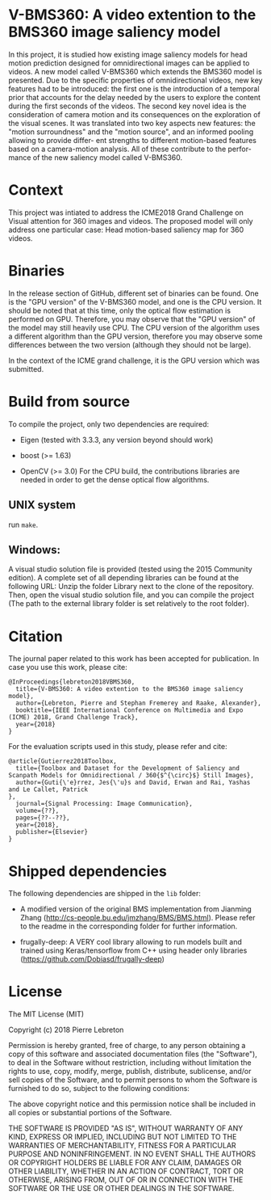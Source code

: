 # V-BMS360: A video extention to the BMS360 image saliency model 

In this project, it is studied how existing image saliency models for head motion prediction designed for omnidirectional images can be applied to videos. A new model called V-BMS360 which extends the BMS360 model is presented. Due to the specific properties of omnidirectional videos, new key features had to be introduced: the first one is the introduction of a temporal prior that accounts for the delay needed by the users to explore the content during the first seconds of the videos. The second key novel idea is the consideration of camera motion and its consequences on the exploration of the visual scenes. It was translated into two key aspects new features: the "motion surroundness" and the "motion source", and an informed pooling allowing to provide differ- ent strengths to different motion-based features based on a camera-motion analysis. All of these contribute to the perfor- mance of the new saliency model called V-BMS360. 


# Context 

This project was intiated to address the ICME2018 Grand Challenge on Visual attention for 360 images and videos. The proposed model will only address one particular case: Head motion-based saliency map for 360 videos. 


# Binaries

In the release section of GitHub, different set of binaries can be found. One is the "GPU version" of the V-BMS360 model, and one is the CPU version. It should be noted that at this time, only the optical flow estimation is performed on GPU. Therefore, you may observe that the "GPU version" of the model may still heavily use CPU. The CPU version of the algorithm uses a different algorithm than the GPU version, therefore you may observe some differences between the two version (although they should not be large). 

In the context of the ICME grand challenge, it is the GPU version which was submitted.  



# Build from source

To compile the project, only two dependencies are required: 

   - Eigen (tested with 3.3.3, any version beyond should work)

   - boost (>= 1.63)

   - OpenCV (>= 3.0) For the CPU build, the contributions libraries are needed in order to get the dense optical flow algorithms.  


## UNIX system

run  `make`.  

## Windows: 

A visual studio solution file is provided (tested using the 2015 Community edition). A complete set of all depending libraries can be found at the following URL: 
Unzip the folder Library next to the clone of the repository. Then, open the visual studio solution file, and you can compile the project (The path to the external library folder is set relatively to the root folder). 



# Citation

The journal paper related to this work has been accepted for publication. In case you use this work, please cite:

```
@InProceedings{lebreton2018VBMS360,
  title={V-BMS360: A video extention to the BMS360 image saliency model},
  author={Lebreton, Pierre and Stephan Fremerey and Raake, Alexander},
  booktitle={IEEE International Conference on Multimedia and Expo (ICME) 2018, Grand Challenge Track},
  year={2018}
}
```


For the evaluation scripts used in this study, please refer and cite:

```
@article{Gutierrez2018Toolbox, 
  title={Toolbox and Dataset for the Development of Saliency and Scanpath Models for Omnidirectional / 360{$^{\circ}$} Still Images}, 
  author={Guti{\'e}rrez, Jes{\'u}s and David, Erwan and Rai, Yashas and Le Callet, Patrick 
}, 
  journal={Signal Processing: Image Communication}, 
  volume={??}, 
  pages={??--??}, 
  year={2018}, 
  publisher={Elsevier} 
}
```



# Shipped dependencies

The following dependencies are shipped in the `lib` folder:


   - A modified version of the original BMS implementation from Jianming Zhang   (http://cs-people.bu.edu/jmzhang/BMS/BMS.html). Please refer to the readme in the corresponding folder for further information.

   - frugally-deep: A VERY cool library allowing to run models built and trained using Keras/tensorflow from C++ using header only libraries (https://github.com/Dobiasd/frugally-deep)  


# License

The MIT License (MIT)

Copyright (c) 2018 Pierre Lebreton

Permission is hereby granted, free of charge, to any person obtaining a copy of this software and associated documentation files (the "Software"), to deal in the Software without restriction, including without limitation the rights to use, copy, modify, merge, publish, distribute, sublicense, and/or sell copies of the Software, and to permit persons to whom the Software is furnished to do so, subject to the following conditions:

The above copyright notice and this permission notice shall be included in all copies or substantial portions of the Software.

THE SOFTWARE IS PROVIDED "AS IS", WITHOUT WARRANTY OF ANY KIND, EXPRESS OR IMPLIED, INCLUDING BUT NOT LIMITED TO THE WARRANTIES OF MERCHANTABILITY, FITNESS FOR A PARTICULAR PURPOSE AND NONINFRINGEMENT. IN NO EVENT SHALL THE AUTHORS OR COPYRIGHT HOLDERS BE LIABLE FOR ANY CLAIM, DAMAGES OR OTHER LIABILITY, WHETHER IN AN ACTION OF CONTRACT, TORT OR OTHERWISE, ARISING FROM, OUT OF OR IN CONNECTION WITH THE SOFTWARE OR THE USE OR OTHER DEALINGS IN THE SOFTWARE.